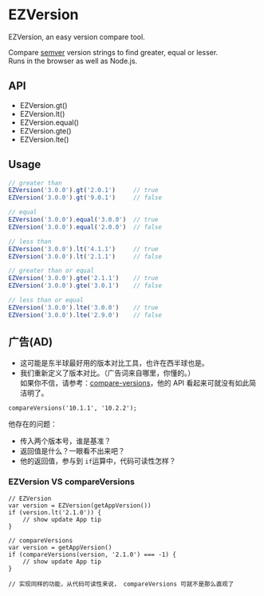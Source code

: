 # EZVersion
EZVersion, an easy version compare tool.

Compare [semver](http://semver.org/) version strings to find greater, equal or lesser.  
Runs in the browser as well as Node.js.


## API
- EZVersion.gt()
- EZVersion.lt()
- EZVersion.equal()
- EZVersion.gte()
- EZVersion.lte()


## Usage
```javascript
// greater than
EZVersion('3.0.0').gt('2.0.1')     // true
EZVersion('3.0.0').gt('9.0.1')     // false

// equal
EZVersion('3.0.0').equal('3.0.0')  // true
EZVersion('3.0.0').equal('2.0.0')  // false

// less than
EZVersion('3.0.0').lt('4.1.1')     // true
EZVersion('3.0.0').lt('2.1.1')     // false

// greater than or equal
EZVersion('3.0.0').gte('2.1.1')    // true
EZVersion('3.0.0').gte('3.0.1')    // false

// less than or equal
EZVersion('3.0.0').lte('3.0.0')    // true
EZVersion('3.0.0').lte('2.9.0')    // false
```

## 广告(AD)
- 这可能是东半球最好用的版本对比工具，也许在西半球也是。
- 我们重新定义了版本对比。（广告词来自哪里，你懂的。）  
如果你不信，请参考：[compare-versions](https://www.npmjs.com/package/compare-versions)，他的 API 看起来可就没有如此简洁明了。
```
compareVersions('10.1.1', '10.2.2');
```
他存在的问题：
- 传入两个版本号，谁是基准？
- 返回值是什么？一眼看不出来吧？
- 他的返回值，参与到 ```if```运算中，代码可读性怎样？

### EZVersion VS compareVersions
```
// EZVersion
var version = EZVersion(getAppVersion())
if (version.lt('2.1.0')) {
	// show update App tip
}

// compareVersions
var version = getAppVersion()
if (compareVersions(version, '2.1.0') === -1) {
	// show update App tip
}

// 实现同样的功能，从代码可读性来说， compareVersions 可就不是那么直观了
```




